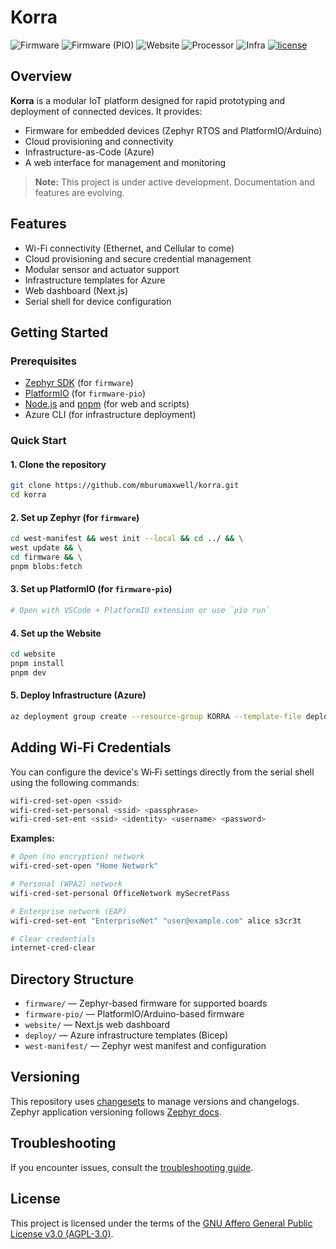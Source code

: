 # Korra

<!-- Project logo could go here in the future -->

![Firmware](https://img.shields.io/github/actions/workflow/status/mburumaxwell/korra/firmware.yml?branch=main&label=Firmware&style=flat-square)
![Firmware (PIO)](https://img.shields.io/github/actions/workflow/status/mburumaxwell/korra/firmware-pio.yml?branch=main&label=Firmware%20%28PIO%29&style=flat-square)
![Website](https://img.shields.io/github/actions/workflow/status/mburumaxwell/korra/website.yml?branch=main&label=Website&style=flat-square)
![Processor](https://img.shields.io/github/actions/workflow/status/mburumaxwell/korra/processor.yml?branch=main&label=Processor&style=flat-square)
![Infra](https://img.shields.io/github/actions/workflow/status/mburumaxwell/korra/iac.yml?branch=main&label=Infra&style=flat-square)
[![license](https://img.shields.io/github/license/mburumaxwell/korra.svg?style=flat-square)](LICENSE.md)

## Overview

**Korra** is a modular IoT platform designed for rapid prototyping and deployment of connected devices. It provides:

- Firmware for embedded devices (Zephyr RTOS and PlatformIO/Arduino)
- Cloud provisioning and connectivity
- Infrastructure-as-Code (Azure)
- A web interface for management and monitoring

> **Note:** This project is under active development. Documentation and features are evolving.

## Features

- Wi-Fi connectivity (Ethernet, and Cellular to come)
- Cloud provisioning and secure credential management
- Modular sensor and actuator support
- Infrastructure templates for Azure
- Web dashboard (Next.js)
- Serial shell for device configuration

## Getting Started

### Prerequisites

- [Zephyr SDK](https://docs.zephyrproject.org/latest/develop/getting_started/index.html) (for `firmware`)
- [PlatformIO](https://platformio.org/) (for `firmware-pio`)
- [Node.js](https://nodejs.org/) and [pnpm](https://pnpm.io/) (for web and scripts)
- Azure CLI (for infrastructure deployment)

### Quick Start

#### 1. Clone the repository

```bash
git clone https://github.com/mburumaxwell/korra.git
cd korra
```

#### 2. Set up Zephyr (for `firmware`)

```bash
cd west-manifest && west init --local && cd ../ && \
west update && \
cd firmware && \
pnpm blobs:fetch
```

#### 3. Set up PlatformIO (for `firmware-pio`)

```bash
# Open with VSCode + PlatformIO extension or use `pio run`
```

#### 4. Set up the Website

```bash
cd website
pnpm install
pnpm dev
```

#### 5. Deploy Infrastructure (Azure)

```bash
az deployment group create --resource-group KORRA --template-file deploy/main.bicep --subscription KORRA --confirm-with-what-if
```

## Adding Wi‑Fi Credentials

You can configure the device's Wi‑Fi settings directly from the serial shell using the following commands:

```bash
wifi-cred-set-open <ssid>
wifi-cred-set-personal <ssid> <passphrase>
wifi-cred-set-ent <ssid> <identity> <username> <password>
```

**Examples:**

```bash
# Open (no encryption) network
wifi-cred-set-open "Home Network"

# Personal (WPA2) network
wifi-cred-set-personal OfficeNetwork mySecretPass

# Enterprise network (EAP)
wifi-cred-set-ent "EnterpriseNet" "user@example.com" alice s3cr3t

# Clear credentials
internet-cred-clear
```

## Directory Structure

- `firmware/` — Zephyr-based firmware for supported boards
- `firmware-pio/` — PlatformIO/Arduino-based firmware
- `website/` — Next.js web dashboard
- `deploy/` — Azure infrastructure templates (Bicep)
- `west-manifest/` — Zephyr west manifest and configuration

## Versioning

This repository uses [changesets](https://github.com/changesets/changesets) to manage versions and changelogs. Zephyr application versioning follows [Zephyr docs](https://docs.zephyrproject.org/latest/build/version/index.html).

## Troubleshooting

If you encounter issues, consult the [troubleshooting guide](./TROUBLESHOOTING.md).

## License

This project is licensed under the terms of the [GNU Affero General Public License v3.0 (AGPL-3.0)](LICENSE.md).
